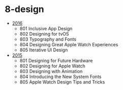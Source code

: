 # 8-design


* [2016](https://developer.apple.com/videos/wwdc2016/)
  * 801 Inclusive App Design
  * 802 Designing for tvOS
  * 803 Typography and Fonts
  * 804 Designing Great Apple Watch Experiences
  * 805 Iterative UI Design
* [2015](https://developer.apple.com/videos/wwdc2015/)
  * 801 Designing for Future Hardware
  * 802 Designing for Apple Watch
  * 803 Designing with Animation
  * 804 Introducing the New System Fonts
  * 805 Apple Watch Design Tips and Tricks
